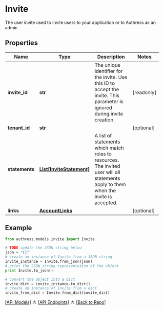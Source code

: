 # Invite

The user invite used to invite users to your application or to Authress as an admin.

## Properties
Name | Type | Description | Notes
------------ | ------------- | ------------- | -------------
**invite_id** | **str** | The unique identifier for the invite. Use this ID to accept the invite. This parameter is ignored during invite creation. | [readonly] 
**tenant_id** | **str** |  | [optional] 
**statements** | [**List[InviteStatement]**](InviteStatement.md) | A list of statements which match roles to resources. The invited user will all statements apply to them when the invite is accepted. | 
**links** | [**AccountLinks**](AccountLinks.md) |  | [optional] 

## Example

```python
from authress.models.invite import Invite

# TODO update the JSON string below
json = "{}"
# create an instance of Invite from a JSON string
invite_instance = Invite.from_json(json)
# print the JSON string representation of the object
print Invite.to_json()

# convert the object into a dict
invite_dict = invite_instance.to_dict()
# create an instance of Invite from a dict
invite_from_dict = Invite.from_dict(invite_dict)
```
[[API Models]](./README.md#documentation-for-models) ☆ [[API Endpoints]](./README.md#documentation-for-api-endpoints) ☆ [[Back to Repo]](../README.md)


